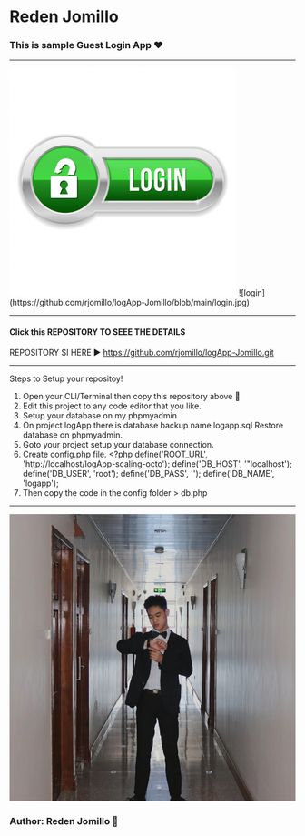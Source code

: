 # Reden Jomillo

### This is sample Guest Login App ❤️
***
<img src = "https://github.com/rjomillo/logApp-Jomillo/blob/main/login.jpg" width="400" height="400">
![login](https://github.com/rjomillo/logApp-Jomillo/blob/main/login.jpg)

***

#### Click this REPOSITORY TO SEEE THE DETAILS

REPOSITORY SI HERE ▶️ https://github.com/rjomillo/logApp-Jomillo.git

***

Steps to Setup your repositoy!

1. Open your CLI/Terminal then copy this repository above 🔼
2. Edit this project to any code editor that you like.
3. Setup your database on my phpmyadmin
4. On project logApp there is database backup name logapp.sql Restore database on phpmyadmin.
5. Goto your project setup your database connection.
4. Create config.php file. <?php
   define('ROOT_URL', 'http://localhost/logApp-scaling-octo');
   define('DB_HOST', '"localhost');
   define('DB_USER', 'root');
   define('DB_PASS', '');
   define('DB_NAME', 'logapp');
5. Then copy the code in the config folder > db.php

---
![Reden](https://github.com/rjomillo/logApp-Jomillo/blob/main/Reden.jpg)

### Author: Reden Jomillo 🙂

